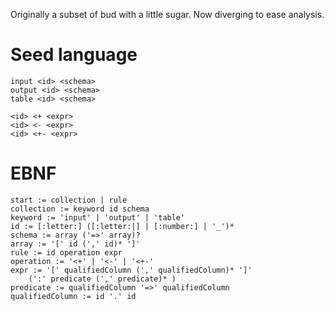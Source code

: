 Originally a subset of bud with a little sugar. Now diverging to ease analysis.

# Seed language

~~~
input <id> <schema>
output <id> <schema>
table <id> <schema>

<id> <+ <expr>
<id> <- <expr>
<id> <+- <expr>
~~~

# EBNF

~~~
start := collection | rule
collection := keyword id schema
keyword := 'input' | 'output' | 'table'
id := [:letter:] ([:letter:|] | [:number:] | '_')*
schema := array ('=>' array)?
array := '[' id (',' id)* ']'
rule := id operation expr
operation := '<+' | '<-' | '<+-'
expr := '[' qualifiedColumn (',' qualifiedColumn)* ']'
	(':' predicate (',' predicate)* )
predicate := qualifiedColumn '=>' qualifiedColumn
qualifiedColumn := id '.' id
~~~
